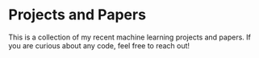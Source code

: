 # Projects and Papers
This is a collection of my recent machine learning projects and papers. If you are curious about any code, feel free to reach out!
